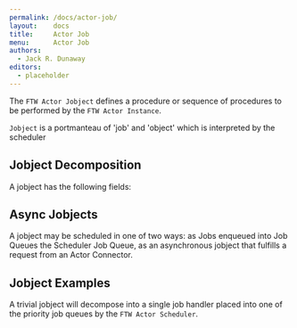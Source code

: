 ```yaml
---
permalink: /docs/actor-job/
layout:    docs
title:     Actor Job
menu:      Actor Job
authors:
  - Jack R. Dunaway
editors:
  - placeholder
---
```


The `FTW Actor Jobject` defines a procedure or sequence of procedures to be performed by the
`FTW Actor Instance`.

`Jobject` is a portmanteau of 'job' and 'object' which is interpreted
by the scheduler

## Jobject Decomposition

A jobject has the following fields:

## Async Jobjects

A jobject may be scheduled in one of two ways: as Jobs enqueued
into Job Queues the Scheduler Job Queue, as an asynchronous jobject
that fulfills a request from an Actor Connector.

## Jobject Examples

A trivial jobject will decompose into a single job handler placed
into one of the priority job queues by the `FTW Actor Scheduler`.
